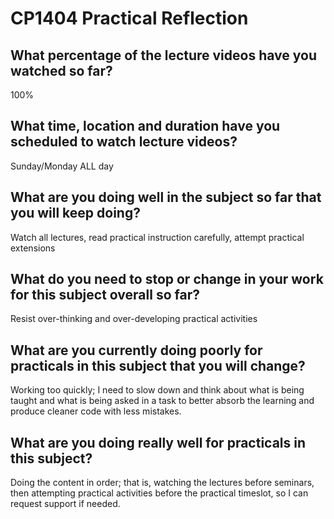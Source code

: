 # CP1404 Practical Reflection

## What percentage of the lecture videos have you watched so far?

100%

## What time, location and duration have you scheduled to watch lecture videos?

Sunday/Monday ALL day

## What are you doing well in the subject so far that you will keep doing?

Watch all lectures, read practical instruction carefully, attempt practical extensions

## What do you need to stop or change in your work for this subject overall so far?

Resist over-thinking and over-developing practical activities

## What are you currently doing poorly for practicals in this subject that you will change?

Working too quickly;
I need to slow down and think about what is being taught and what is being asked in a task
to better absorb the learning and produce cleaner code with less mistakes.

## What are you doing really well for practicals in this subject?

Doing the content in order; that is, watching the lectures before seminars, then attempting 
practical activities before the practical timeslot, so I can request support if needed.
